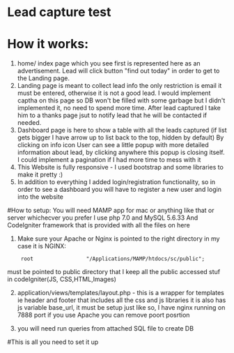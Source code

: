 # Lead capture test

# How it works:

1) home/ index page  which you see first  is represented here as an advertisement. Lead will click button "find out today" in order to get to the Landing page. 
2) Landing page is meant to collect lead info the only restriction is email it must be entered, otherwise it is not a good lead. I would implement captha on this page  so DB won't be filled with some garbage but  I didn't implemented it, no need to spend more time. After lead captured   I take him to a thanks page  jsut to notify lead that he will be contacted if needed.
3) Dashboard page is here to show a table with all the leads captured (if list gets bigger I have  arrow up to list back to the top, hidden by default) By clicking on info icon User can  see a little popup with more detailed information about lead, by clicking anywhere this popup is closing itself. I could implement a pagination if I had more time to mess with it
4) This Website is  fully  responsive - I used bootstrap and some libraries to make it pretty :) 
5) In addition to everything I added login/registration functionality, so in order to see a dashboard you will have to register a new user and login into the website

#How to setup:
You will need MAMP app for mac or anything like that or server whichecver you prefer
I use php 7.0 and MySQL 5.6.33
And CodeIgniter framework that is provided with all the files on here

1) Make sure your Apache or Nginx is pointed to the right directory in my case it is NGINX:

		root                 "/Applications/MAMP/htdocs/sc/public";
    
must be pointed to public directory that I keep all the public accessed stuf in codeIgniter(JS, CSS,HTML,Images)

2) application/views/templates/layout.php - this is a wrapper for templates ie header and footer  that includes all the css and js libraries  it is also  has js variable  base_url, it must be setup just like so, I have nginx running on 7888 port if you use Apache you can remove poort posrtion

<script type="text/javascript">
  var base_url = 'http://localhost:7888/';
</script>
3) you will need run queries from attached SQL file to create DB

#This is all you need to set it up
